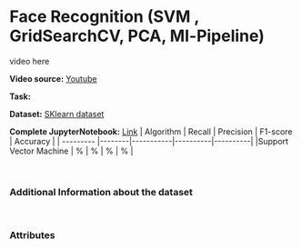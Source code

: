 # Face Recognition (SVM , GridSearchCV, PCA, Ml-Pipeline)
<!-- ![image](https://github.com/Kmohamedalie/Oxford-Parkinson-Diesease-Detection/assets/63104472/a4673a89-67d5-40c8-b9b5-daf60e18293e) -->


video here


**Video source:**  [Youtube]()



**Task:** 


**Dataset:**  <a href="">SKlearn dataset</a>


**Complete JupyterNotebook:** [Link](https://github.com/Kmohamedalie/Oxford-Parkinson-Diesease-Detection/blob/master/Notebook/Parkinson's%20Oxford%20-%20SnapML(Random%20Forest%20vs%20Boosting%20Machine).ipynb)
| Algorithm | Recall | Precision | F1-score | Accuracy |
| --------- |--------|-----------|----------|----------|
|Support Vector Machine |  %  |    % |   % |  %  |

    

<br>

### **Additional Information about the dataset**

<br>

### **Attributes**
